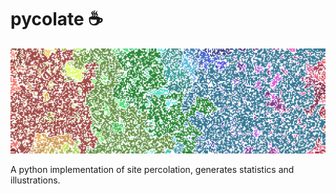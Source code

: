 # pycolate :coffee:

![Banner](/images/cover_image.png)

A python implementation of site percolation, generates statistics and illustrations.
